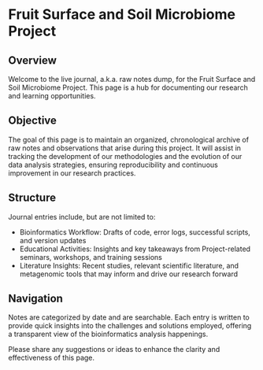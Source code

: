 # Fruit Surface and Soil Microbiome Project

## Overview

Welcome to the live journal, a.k.a. raw notes dump, for the Fruit Surface and Soil Microbiome Project. This page is a hub for documenting our research and learning opportunities.

## Objective

The goal of this page is to maintain an organized, chronological archive of raw notes and observations that arise during this project. It will assist in tracking the development of our methodologies and the evolution of our data analysis strategies, ensuring reproducibility and continuous improvement in our research practices.

## Structure

Journal entries include, but are not limited to:

- Bioinformatics Workflow: Drafts of code, error logs, successful scripts, and version updates
- Educational Activities: Insights and key takeaways from Project-related seminars, workshops, and training sessions
- Literature Insights: Recent studies, relevant scientific literature, and metagenomic tools that may inform and drive our research forward

## Navigation

Notes are categorized by date and are searchable. Each entry is written to provide quick insights into the challenges and solutions employed, offering a transparent view of the bioinformatics analysis happenings.

Please share any suggestions or ideas to enhance the clarity and effectiveness of this page.